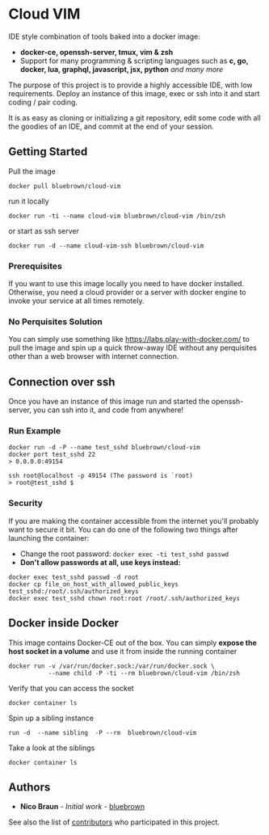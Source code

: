 # Cloud VIM

IDE style combination of tools baked into a docker image:
* **docker-ce, openssh-server, tmux, vim & zsh**
* Support for many programming & scripting languages such as **c, go, docker, lua, graphql, javascript, jsx, python** *and many more* 

The purpose of this project is to provide a highly accessible IDE, with low requirements. Deploy an instance of this image, exec or ssh into it and start coding / pair coding.

It is as easy as cloning or initializing a git repository, edit some code with all the goodies of an IDE, and commit at the end of your session.


## Getting Started

Pull the image
```
docker pull bluebrown/cloud-vim
```
run it locally 
```
docker run -ti --name cloud-vim bluebrown/cloud-vim /bin/zsh
```
or start as ssh server
```
docker run -d --name cloud-vim-ssh bluebrown/cloud-vim
```


### Prerequisites

If you want to use this image locally you need to have docker installed. Otherwise, you need a cloud provider or a server with docker engine to invoke your service at all times remotely.

### No Perquisites Solution 

You can simply use something like https://labs.play-with-docker.com/ to pull the image and spin up a quick throw-away IDE without any perquisites other than a web browser with internet connection.


## Connection over ssh
Once you have an instance of this image run and started the openssh-server, you can ssh into it, and code from anywhere!

### Run Example
```
docker run -d -P --name test_sshd bluebrown/cloud-vim
docker port test_sshd 22
> 0.0.0.0:49154

ssh root@localhost -p 49154 (The password is `root)
> root@test_sshd $
```
### Security
If you are making the container accessible from the internet you'll probably want to secure it bit. You can do one of the following two things after launching the container:

* Change the root password: `docker exec -ti test_sshd passwd`
* **Don't allow passwords at all, use keys instead:**
```
docker exec test_sshd passwd -d root
docker cp file_on_host_with_allowed_public_keys test_sshd:/root/.ssh/authorized_keys
docker exec test_sshd chown root:root /root/.ssh/authorized_keys
```

##  Docker inside Docker
This image contains Docker-CE out of the box. You can simply **expose the host socket in a volume** and use it from inside the running container
```
docker run -v /var/run/docker.sock:/var/run/docker.sock \
           --name child -P -ti --rm bluebrown/cloud-vim /bin/zsh
```
Verify that you can access the socket
```
docker container ls
```
Spin up a sibling instance
```
run -d  --name sibling  -P --rm  bluebrown/cloud-vim
```
Take a look at the siblings
```
docker container ls
```

## Authors
* **Nico Braun** - *Initial work* - [bluebrown](https://github.com/bluebrown)

See also the list of [contributors](https://github.com/your/project/contributors) who participated in this project.
